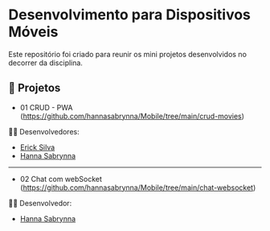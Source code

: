 # Desenvolvimento para Dispositivos Móveis
Este repositório foi criado para reunir os mini projetos desenvolvidos no decorrer da disciplina.

## 📂 Projetos

* 01 CRUD - PWA (https://github.com/hannasabrynna/Mobile/tree/main/crud-movies)
  
👨‍💻 Desenvolvedores:
  - [Erick Silva](https://github.com/ErickSilva-s)
  - [Hanna Sabrynna](https://github.com/hannasabrynna)
  
---
* 02 Chat com webSocket (https://github.com/hannasabrynna/Mobile/tree/main/chat-websocket)

👨‍💻 Desenvolvedor:
 - [Hanna Sabrynna](https://github.com/hannasabrynna)
